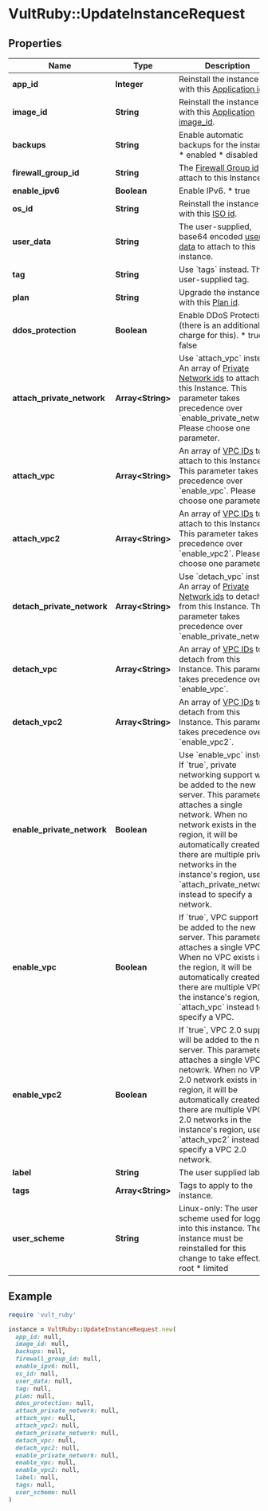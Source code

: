 # VultRuby::UpdateInstanceRequest

## Properties

| Name | Type | Description | Notes |
| ---- | ---- | ----------- | ----- |
| **app_id** | **Integer** | Reinstall the instance with this [Application id](#operation/list-applications). | [optional] |
| **image_id** | **String** | Reinstall the instance with this [Application image_id](#operation/list-applications). | [optional] |
| **backups** | **String** | Enable automatic backups for the instance.  * enabled * disabled | [optional] |
| **firewall_group_id** | **String** | The [Firewall Group id](#operation/list-firewall-groups) to attach to this Instance. | [optional] |
| **enable_ipv6** | **Boolean** | Enable IPv6.  * true | [optional] |
| **os_id** | **String** | Reinstall the instance with this [ISO id](#operation/list-isos). | [optional] |
| **user_data** | **String** | The user-supplied, base64 encoded [user data](https://www.vultr.com/docs/manage-instance-user-data-with-the-vultr-metadata-api/) to attach to this instance. | [optional] |
| **tag** | **String** | Use &#x60;tags&#x60; instead. The user-supplied tag. | [optional] |
| **plan** | **String** | Upgrade the instance with this [Plan id](#operation/list-plans). | [optional] |
| **ddos_protection** | **Boolean** | Enable DDoS Protection (there is an additional charge for this).  * true * false | [optional] |
| **attach_private_network** | **Array&lt;String&gt;** | Use &#x60;attach_vpc&#x60; instead. An array of [Private Network ids](#operation/list-networks) to attach to this Instance. This parameter takes precedence over &#x60;enable_private_network&#x60;. Please choose one parameter. | [optional] |
| **attach_vpc** | **Array&lt;String&gt;** | An array of [VPC IDs](#operation/list-vpcs) to attach to this Instance. This parameter takes precedence over &#x60;enable_vpc&#x60;. Please choose one parameter. | [optional] |
| **attach_vpc2** | **Array&lt;String&gt;** | An array of [VPC IDs](#operation/list-vpc2) to attach to this Instance. This parameter takes precedence over &#x60;enable_vpc2&#x60;. Please choose one parameter. | [optional] |
| **detach_private_network** | **Array&lt;String&gt;** | Use &#x60;detach_vpc&#x60; instead. An array of [Private Network ids](#operation/list-networks) to detach from this Instance. This parameter takes precedence over &#x60;enable_private_network&#x60;. | [optional] |
| **detach_vpc** | **Array&lt;String&gt;** | An array of [VPC IDs](#operation/list-vpcs) to detach from this Instance. This parameter takes precedence over &#x60;enable_vpc&#x60;. | [optional] |
| **detach_vpc2** | **Array&lt;String&gt;** | An array of [VPC IDs](#operation/list-vpc2) to detach from this Instance. This parameter takes precedence over &#x60;enable_vpc2&#x60;. | [optional] |
| **enable_private_network** | **Boolean** | Use &#x60;enable_vpc&#x60; instead.  If &#x60;true&#x60;, private networking support will be added to the new server.  This parameter attaches a single network. When no network exists in the region, it will be automatically created.  If there are multiple private networks in the instance&#39;s region, use &#x60;attach_private_network&#x60; instead to specify a network. | [optional] |
| **enable_vpc** | **Boolean** | If &#x60;true&#x60;, VPC support will be added to the new server.  This parameter attaches a single VPC. When no VPC exists in the region, it will be automatically created.  If there are multiple VPCs in the instance&#39;s region, use &#x60;attach_vpc&#x60; instead to specify a VPC. | [optional] |
| **enable_vpc2** | **Boolean** | If &#x60;true&#x60;, VPC 2.0 support will be added to the new server.  This parameter attaches a single VPC 2.0 netowrk. When no VPC 2.0 network exists in the region, it will be automatically created.  If there are multiple VPC 2.0 networks in the instance&#39;s region, use &#x60;attach_vpc2&#x60; instead to specify a VPC 2.0 network. | [optional] |
| **label** | **String** | The user supplied label. | [optional] |
| **tags** | **Array&lt;String&gt;** | Tags to apply to the instance. | [optional] |
| **user_scheme** | **String** | Linux-only: The user scheme used for logging into this instance. The instance must be reinstalled for this change to take effect.  * root * limited | [optional] |

## Example

```ruby
require 'vult_ruby'

instance = VultRuby::UpdateInstanceRequest.new(
  app_id: null,
  image_id: null,
  backups: null,
  firewall_group_id: null,
  enable_ipv6: null,
  os_id: null,
  user_data: null,
  tag: null,
  plan: null,
  ddos_protection: null,
  attach_private_network: null,
  attach_vpc: null,
  attach_vpc2: null,
  detach_private_network: null,
  detach_vpc: null,
  detach_vpc2: null,
  enable_private_network: null,
  enable_vpc: null,
  enable_vpc2: null,
  label: null,
  tags: null,
  user_scheme: null
)
```

